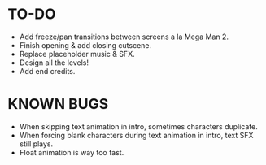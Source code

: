 # TO-DO
* Add freeze/pan transitions between screens a la Mega Man 2.
* Finish opening & add closing cutscene.
* Replace placeholder music & SFX.
* Design all the levels!
* Add end credits.

# KNOWN BUGS
* When skipping text animation in intro, sometimes characters duplicate.
* When forcing blank characters during text animation in intro, text SFX still plays.
* Float animation is way too fast.
